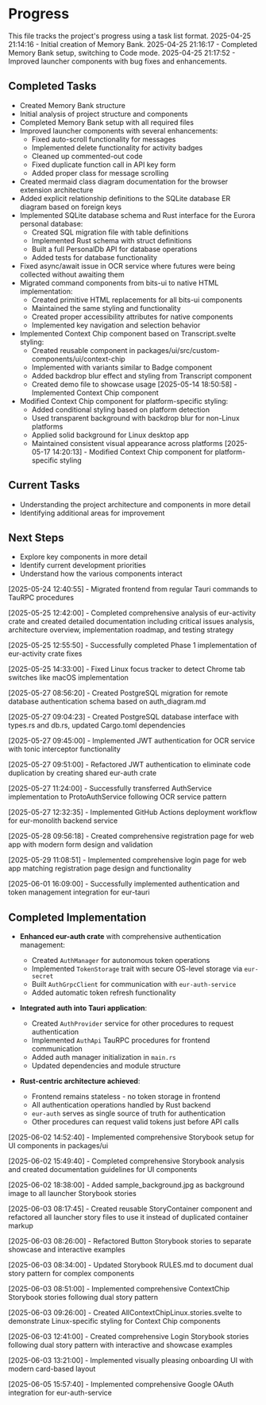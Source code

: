 # Progress

This file tracks the project's progress using a task list format.
2025-04-25 21:14:16 - Initial creation of Memory Bank.
2025-04-25 21:16:17 - Completed Memory Bank setup, switching to Code mode.
2025-04-25 21:17:52 - Improved launcher components with bug fixes and enhancements.

## Completed Tasks

- Created Memory Bank structure
- Initial analysis of project structure and components
- Completed Memory Bank setup with all required files
- Improved launcher components with several enhancements:
    - Fixed auto-scroll functionality for messages
    - Implemented delete functionality for activity badges
    - Cleaned up commented-out code
    - Fixed duplicate function call in API key form
    - Added proper class for message scrolling
- Created mermaid class diagram documentation for the browser extension architecture
- Added explicit relationship definitions to the SQLite database ER diagram based on foreign keys
- Implemented SQLite database schema and Rust interface for the Eurora personal database:
    - Created SQL migration file with table definitions
    - Implemented Rust schema with struct definitions
    - Built a full PersonalDb API for database operations
    - Added tests for database functionality
- Fixed async/await issue in OCR service where futures were being collected without awaiting them
- Migrated command components from bits-ui to native HTML implementation:
    - Created primitive HTML replacements for all bits-ui components
    - Maintained the same styling and functionality
    - Created proper accessibility attributes for native components
    - Implemented key navigation and selection behavior
- Implemented Context Chip component based on Transcript.svelte styling:
    - Created reusable component in packages/ui/src/custom-components/ui/context-chip
    - Implemented with variants similar to Badge component
    - Added backdrop blur effect and styling from Transcript component
    - Created demo file to showcase usage
      [2025-05-14 18:50:58] - Implemented Context Chip component
- Modified Context Chip component for platform-specific styling:
    - Added conditional styling based on platform detection
    - Used transparent background with backdrop blur for non-Linux platforms
    - Applied solid background for Linux desktop app
    - Maintained consistent visual appearance across platforms
      [2025-05-17 14:20:13] - Modified Context Chip component for platform-specific styling

## Current Tasks

- Understanding the project architecture and components in more detail
- Identifying additional areas for improvement

## Next Steps

- Explore key components in more detail
- Identify current development priorities
- Understand how the various components interact

[2025-05-24 12:40:55] - Migrated frontend from regular Tauri commands to TauRPC procedures

[2025-05-25 12:42:00] - Completed comprehensive analysis of eur-activity crate and created detailed documentation including critical issues analysis, architecture overview, implementation roadmap, and testing strategy

[2025-05-25 12:55:50] - Successfully completed Phase 1 implementation of eur-activity crate fixes

[2025-05-25 14:33:00] - Fixed Linux focus tracker to detect Chrome tab switches like macOS implementation

[2025-05-27 08:56:20] - Created PostgreSQL migration for remote database authentication schema based on auth_diagram.md

[2025-05-27 09:04:23] - Created PostgreSQL database interface with types.rs and db.rs, updated Cargo.toml dependencies

[2025-05-27 09:45:00] - Implemented JWT authentication for OCR service with tonic interceptor functionality

[2025-05-27 09:51:00] - Refactored JWT authentication to eliminate code duplication by creating shared eur-auth crate

[2025-05-27 11:24:00] - Successfully transferred AuthService implementation to ProtoAuthService following OCR service pattern

[2025-05-27 12:32:35] - Implemented GitHub Actions deployment workflow for eur-monolith backend service

[2025-05-28 09:56:18] - Created comprehensive registration page for web app with modern form design and validation

[2025-05-29 11:08:51] - Implemented comprehensive login page for web app matching registration page design and functionality

[2025-06-01 16:09:00] - Successfully implemented authentication and token management integration for eur-tauri

## Completed Implementation

- **Enhanced eur-auth crate** with comprehensive authentication management:

    - Created `AuthManager` for autonomous token operations
    - Implemented `TokenStorage` trait with secure OS-level storage via `eur-secret`
    - Built `AuthGrpcClient` for communication with `eur-auth-service`
    - Added automatic token refresh functionality

- **Integrated auth into Tauri application**:

    - Created `AuthProvider` service for other procedures to request authentication
    - Implemented `AuthApi` TauRPC procedures for frontend communication
    - Added auth manager initialization in `main.rs`
    - Updated dependencies and module structure

- **Rust-centric architecture achieved**:
    - Frontend remains stateless - no token storage in frontend
    - All authentication operations handled by Rust backend
    - `eur-auth` serves as single source of truth for authentication
    - Other procedures can request valid tokens just before API calls

[2025-06-02 14:52:40] - Implemented comprehensive Storybook setup for UI components in packages/ui

[2025-06-02 15:49:40] - Completed comprehensive Storybook analysis and created documentation guidelines for UI components

[2025-06-02 18:38:00] - Added sample_background.jpg as background image to all launcher Storybook stories

[2025-06-03 08:17:45] - Created reusable StoryContainer component and refactored all launcher story files to use it instead of duplicated container markup

[2025-06-03 08:26:00] - Refactored Button Storybook stories to separate showcase and interactive examples

[2025-06-03 08:34:00] - Updated Storybook RULES.md to document dual story pattern for complex components

[2025-06-03 08:51:00] - Implemented comprehensive ContextChip Storybook stories following dual story pattern

[2025-06-03 09:26:00] - Created AllContextChipLinux.stories.svelte to demonstrate Linux-specific styling for Context Chip components

[2025-06-03 12:41:00] - Created comprehensive Login Storybook stories following dual story pattern with interactive and showcase examples

[2025-06-03 13:21:00] - Implemented visually pleasing onboarding UI with modern card-based layout

[2025-06-05 15:57:40] - Implemented comprehensive Google OAuth integration for eur-auth-service
